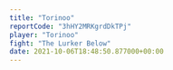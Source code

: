 ```yaml
---
title: "Torinoo"
reportCode: "3hHY2MRKgrdDkTPj"
player: "Torinoo"
fight: "The Lurker Below"
date: 2021-10-06T18:48:50.877000+00:00
---
```

